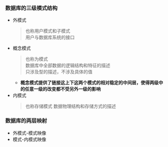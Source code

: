 ### 数据库的三级模式结构
  + 外模式
    > 也称用户模式和子模式<br>
      用户与数据库系统的接口
  + 概念模式
    > 也称为模式<br>
      数据库中全部数据的逻辑结构和特征的描述<br>
      只涉及型的描述，不涉及具体的值
    + **概念模式提供了链接这上下这两个模式的相对稳定的中间层，使得两级中的任意一级的改变都不受另外一级的影响**
  + 内模式
    > 也称存储模式
      数据物理结构和存储方式的描述
### 数据库的两层映射
  + 外模式-模式映像
  + 模式-内模式映像
